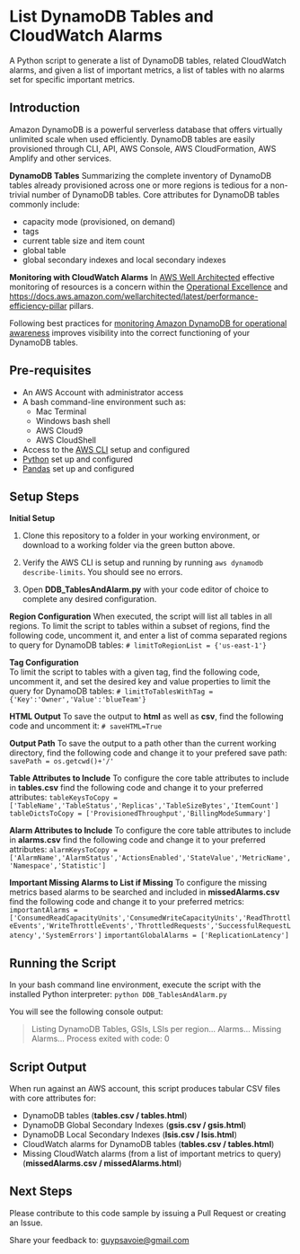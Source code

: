 
# List DynamoDB Tables and CloudWatch Alarms
 
A Python script to generate a list of DynamoDB tables, related CloudWatch alarms, and given a list of important metrics, a list of tables with no alarms set for specific important metrics.
 
## Introduction
 
Amazon DynamoDB is a powerful serverless database that offers virtually unlimited scale when used efficiently. DynamoDB tables are easily provisioned through CLI, API, AWS Console, AWS CloudFormation, AWS Amplify and other services.


**DynamoDB Tables**
Summarizing the complete inventory of DynamoDB tables already provisioned across one or more regions is tedious for a non-trivial number of DynamoDB tables. Core attributes for DynamoDB tables commonly include:
 - capacity mode (provisioned, on demand) 
 - tags
 - current table size and item count 
 - global table 
 - global secondary indexes and local secondary indexes

**Monitoring with CloudWatch Alarms**
In [AWS Well Architected](https://aws.amazon.com/architecture/well-architected) effective monitoring of resources is a concern within the [Operational Excellence](https://docs.aws.amazon.com/wellarchitected/latest/operational-excellence-pillar) and https://docs.aws.amazon.com/wellarchitected/latest/performance-efficiency-pillar pillars.

Following best practices for [monitoring Amazon DynamoDB for operational awareness](https://aws.amazon.com/blogs/database/monitoring-amazon-dynamodb-for-operational-awareness/) improves visibility into the correct functioning of your DynamoDB tables.

## Pre-requisites
  
* An AWS Account with administrator access
* A bash command-line environment such as:
	* Mac Terminal
	* Windows bash shell
	* AWS Cloud9
	* AWS CloudShell
* Access to the [AWS CLI](https://aws.amazon.com/cli/) setup and configured
* [Python](https://www.python.org/) set up and configured
* [Pandas](https://pandas.pydata.org/) set up and configured

## Setup Steps

**Initial Setup**
1. Clone this repository to a folder in your working environment, or download to a working folder via the green button above.

2. Verify the AWS CLI is setup and running by running ```aws dynamodb describe-limits```. You should see no errors.

3. Open **DDB_TablesAndAlarm.py** with your code editor of choice to complete any desired configuration.

**Region Configuration**
When executed, the script will list all tables in all regions. To limit the script to tables within a subset of regions, find the following code, uncomment it, and enter a list of comma separated regions to query for DynamoDB tables:
	```# limitToRegionList = {'us-east-1'}```

**Tag Configuration**	
To limit the script to tables with a given tag, find the following code, uncomment it, and set the desired key and value properties to limit the query for DynamoDB tables:
```# limitToTablesWithTag = {'Key':'Owner','Value':'blueTeam'}```

**HTML Output**
To save the output to **html** as well as **csv**, find the following code and uncomment it:
```# saveHTML=True```

**Output Path**
To save the output to a path other than the current working directory, find the following code and change it to your prefered save path:
```savePath = os.getcwd()+'/'```

**Table Attributes to Include**
To configure the core table attributes to include in **tables.csv** find the following code and change it to your preferred attributes:
```tableKeysToCopy = ['TableName','TableStatus','Replicas','TableSizeBytes','ItemCount']```
```tableDictsToCopy = ['ProvisionedThroughput','BillingModeSummary']```
 
 **Alarm Attributes to Include**
To configure the core table attributes to include in **alarms.csv** find the following code and change it to your preferred attributes:
 ```alarmKeysToCopy = ['AlarmName','AlarmStatus','ActionsEnabled','StateValue','MetricName','Namespace','Statistic']```

**Important Missing Alarms to List if Missing**
To configure the missing metrics based alarms to be searched and included in **missedAlarms.csv** find the following code and change it to your preferred metrics:
```importantAlarms = ['ConsumedReadCapacityUnits','ConsumedWriteCapacityUnits','ReadThrottleEvents','WriteThrottleEvents','ThrottledRequests','SuccessfulRequestLatency','SystemErrors']```
```importantGlobalAlarms = ['ReplicationLatency']```

 ## Running the Script
In your bash command line environment, execute the script with the installed Python interpreter:
```python DDB_TablesAndAlarm.py```

You will see the following console output:

> Listing DynamoDB Tables, GSIs, LSIs per region...
> Alarms...
> Missing Alarms...
> Process exited with code: 0

 ## Script Output
When run against an AWS account, this script produces tabular CSV files with core attributes for:

 - DynamoDB tables (**tables.csv / tables.html**)
 - DynamoDB Global Secondary Indexes (**gsis.csv / gsis.html**)
 - DynamoDB Local Secondary Indexes (**lsis.csv / lsis.html**)
 - CloudWatch alarms for DynamoDB tables (**tables.csv / tables.html**)
 - Missing CloudWatch alarms (from a list of important metrics to query) (**missedAlarms.csv / missedAlarms.html**)

## Next Steps

Please contribute to this code sample by issuing a Pull Request or creating an Issue.

Share your feedback to: guypsavoie@gmail.com
